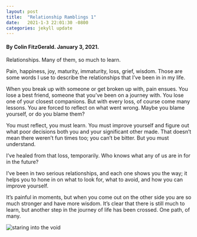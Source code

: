 ```yaml
---
layout: post
title:  "Relationship Ramblings 1"
date:   2021-1-3 22:01:30 -0800
categories: jekyll update
---
```


#### By Colin FitzGerald. January 3, 2021.


Relationships. Many of them, so much to learn.

Pain, happiness, joy, maturity, immaturity, loss, grief, wisdom. Those are some words I use to describe the relationships that I’ve been in in my life.

When you break up with someone or get broken up with, pain ensues. You lose a best friend, someone that you’ve been on a journey with. You lose one of your closest companions. But with every loss, of course come many lessons. You are forced to reflect on what went wrong. Maybe you blame yourself, or do you blame them?

You must reflect, you must learn. You must improve yourself and figure out what poor decisions both you and your significant other made. That doesn’t mean there weren’t fun times too; you can’t be bitter. But you must understand.

I’ve healed from that loss, temporarily. Who knows what any of us are in for in the future?

I’ve been in two serious relationships, and each one shows you the way; it helps you to hone in on what to look for, what to avoid, and how you can improve yourself.

It’s painful in moments, but when you come out on the other side you are so much stronger and have more wisdom. It’s clear that there is still much to learn, but another step in the journey of life has been crossed. One path, of many.



![staring into the void](https://github.com/colinfitzgerald328/colinfitzgerald328.github.io/blob/master/images/DSC_0051.JPG?raw=true)
